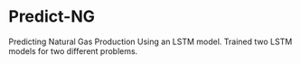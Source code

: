 # Predict-NG
Predicting Natural Gas Production Using an LSTM model. Trained two LSTM models for two different problems.
